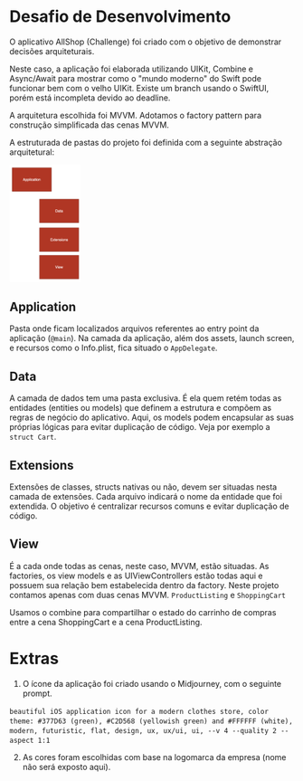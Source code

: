 # Desafio de Desenvolvimento

O aplicativo AllShop (Challenge) foi criado com o objetivo de demonstrar decisões arquiteturais.

Neste caso, a aplicação foi elaborada utilizando UIKit, Combine e Async/Await para mostrar como o "mundo moderno" do Swift pode funcionar bem com o velho UIKit. Existe um branch usando o SwiftUI, porém está incompleta devido ao deadline.

A arquitetura escolhida foi MVVM. Adotamos o factory pattern para construção simplificada das cenas MVVM.

A estruturada de pastas do projeto foi definida com a seguinte abstração arquitetural:

<img src="docs/layers.png" width="25%">

## Application
Pasta onde ficam localizados arquivos referentes ao entry point da aplicação (`@main`). Na camada da aplicação, além dos assets, launch screen, e recursos como o Info.plist, fica situado o `AppDelegate`.

## Data
A camada de dados tem uma pasta exclusiva. É ela quem retém todas as entidades (entities ou models) que definem a estrutura e compõem as regras de negócio do aplicativo. Aqui, os models podem encapsular as suas próprias lógicas para evitar duplicação de código. Veja por exemplo a `struct Cart`.

## Extensions
Extensões de classes, structs nativas ou não, devem ser situadas nesta camada de extensões. Cada arquivo indicará o nome da entidade que foi extendida. O objetivo é centralizar recursos comuns e evitar duplicação de código.

## View
É a cada onde todas as cenas, neste caso, MVVM, estão situadas. As factories, os view models e as UIViewControllers estão todas aqui e possuem sua relação bem estabelecida dentro da factory. Neste projeto contamos apenas com duas cenas MVVM. `ProductListing` e `ShoppingCart`

Usamos o combine para compartilhar o estado do carrinho de compras entre a cena ShoppingCart e a cena ProductListing.

# Extras
1. O ícone da aplicação foi criado usando o Midjourney, com o seguinte prompt.

```beautiful iOS application icon for a modern clothes store, color theme: #377D63 (green), #C2D568 (yellowish green) and #FFFFFF (white), modern, futuristic, flat, design, ux, ux/ui, ui, --v 4 --quality 2 --aspect 1:1```

2. As cores foram escolhidas com base na logomarca da empresa (nome não será exposto aqui).
